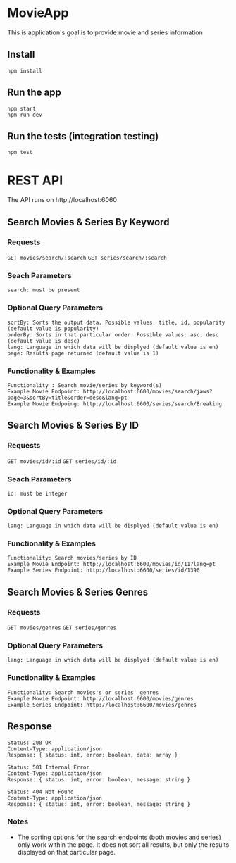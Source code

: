 # MovieApp

This is application's goal is to provide movie and series information

## Install

    npm install

## Run the app

    npm start
    npm run dev

## Run the tests (integration testing)

    npm test

# REST API

The API runs on http://localhost:6060

## Search Movies & Series By Keyword

### Requests

`GET movies/search/:search` 
`GET series/search/:search` 

### Seach Parameters
    search: must be present

### Optional Query Parameters
    sortBy: Sorts the output data. Possible values: title, id, popularity (default value is popularity)
    orderBy: Sorts in that particular order. Possible values: asc, desc (default value is desc)
    lang: Language in which data will be displyed (default value is en)
    page: Results page returned (default value is 1)

### Functionality & Examples
    Functionality : Search movie/series by keyword(s)
    Example Movie Endpoint: http://localhost:6600/movies/search/jaws?page=3&sortBy=title&order=desc&lang=pt
    Example Movie Endpoing: http://localhost:6600/series/search/Breaking
    

## Search Movies & Series By ID

### Requests
    
`GET movies/id/:id`
`GET series/id/:id`

### Seach Parameters
    id: must be integer

### Optional Query Parameters
    lang: Language in which data will be displyed (default value is en)
    
### Functionality & Examples   
    Functionality: Search movies/series by ID
    Example Movie Endpoint: http://localhost:6600/movies/id/11?lang=pt
    Example Series Endpoint: http://localhost:6600/series/id/1396
    
 
## Search Movies & Series Genres

### Requests
    
`GET movies/genres`
`GET series/genres`


### Optional Query Parameters
    lang: Language in which data will be displyed (default value is en)
    
### Functionality & Examples
    Functionality: Search movies's or series' genres
    Example Movie Endpoint: http://localhost:6600/movies/genres
    Example Series Endpoint: http://localhost:6600/movies/genres
    

## Response

    Status: 200 OK
    Content-Type: application/json
    Response: { status: int, error: boolean, data: array }
    
    Status: 501 Internal Error
    Content-Type: application/json
    Response: { status: int, error: boolean, message: string }
    
    Status: 404 Not Found
    Content-Type: application/json
    Response: { status: int, error: boolean, message: string }
    
### Notes 
- The sorting options for the search endpoints (both movies and series) only work within the page. It does not sort all results, but only the results displayed on that particular page.
    
